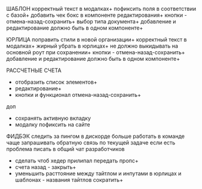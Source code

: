 ШАБЛОН
корректный текст в модалках+
пофиксить поля в соответствии с базой+
добавить чек бокс в компоненте редактирования+
кнопки - отмена-назад-сохранить+
выбор типа документа+
добавление и редактирование должно быть в одном компоненте+


ЮРЛИЦА
поправить стили в новой организации+
корректный текст в модалках+
жирный убрать в юрлицах+
не должно выкидывать на основной роут при сохранении+
кнопки - отмена-назад-сохранить+
добавление и редактирование должно быть в одном компоненте+

РАССЧЕТНЫЕ СЧЕТА
- отобразить список элементов+
- редактирование+
- кнопки и функционал отмена-назад-сохранить+

доп
- сохранять активную вкладку
- модалку пофиксить на сайте


ФИДБЭК
следить за пингом в дискорде
больше работать в команде
чаще запрашивать обратную связь по текущей задаче
если есть проблема писать в общий чат разработчиков



- сделать чтоб хедер прилипал передать пропс+
- счета назад - закрыть+
- уменьшить расттояние между тайтлом и инпутами в юрлицах и шаблонах - названия тайтлов сократить+


